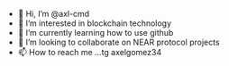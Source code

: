 - 👋 Hi, I’m @axl-cmd
- 👀 I’m interested in blockchain technology
- 🌱 I’m currently learning how to use github
- 💞️ I’m looking to collaborate on NEAR protocol projects
- 📫 How to reach me ...tg axelgomez34

<!---
axl-cmd/axl-cmd is a ✨ special ✨ repository because its `README.md` (this file) appears on your GitHub profile.
You can click the Preview link to take a look at your changes.
--->

